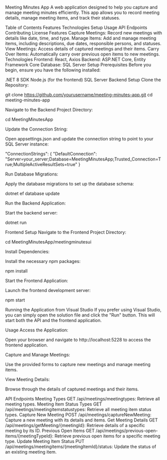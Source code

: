 Meeting Minutes App
A web application designed to help you capture and manage meeting minutes efficiently. This app allows you to record meeting details, manage meeting items, and track their statuses.

Table of Contents
Features
Technologies
Setup
Usage
API Endpoints
Contributing
License
Features
Capture Meetings: Record new meetings with details like date, time, and type.
Manage Items: Add and manage meeting items, including descriptions, due dates, responsible persons, and statuses.
View Meetings: Access details of captured meetings and their items.
Carry Over Items: Automatically carry over previous open items to new meetings.
Technologies
Frontend: React, Axios
Backend: ASP.NET Core, Entity Framework Core
Database: SQL Server
Setup
Prerequisites
Before you begin, ensure you have the following installed:

.NET 8 SDK
Node.js (for the frontend)
SQL Server
Backend Setup
Clone the Repository:

git clone https://github.com/yourusername/meeting-minutes-app.git
cd meeting-minutes-app

Navigate to the Backend Project Directory:

cd MeetingMinutesApp

Update the Connection String:

Open appsettings.json and update the connection string to point to your SQL Server instance:

"ConnectionStrings": {
    "DefaultConnection": "Server=your_server;Database=MeetingMinutesApp;Trusted_Connection=True;MultipleActiveResultSets=true"
}

Run Database Migrations:

Apply the database migrations to set up the database schema:

dotnet ef database update

Run the Backend Application:

Start the backend server:

dotnet run

Frontend Setup
Navigate to the Frontend Project Directory:

cd MeetingMinutesApp/meetingminutesui

Install Dependencies:

Install the necessary npm packages:

npm install

Start the Frontend Application:

Launch the frontend development server:

npm start

Running the Application from Visual Studio
If you prefer using Visual Studio, you can simply open the solution file and click the "Run" button. This will start both the API and the frontend application.

Usage
Access the Application:

Open your browser and navigate to http://localhost:5228 to access the frontend application.

Capture and Manage Meetings:

Use the provided forms to capture new meetings and manage meeting items.

View Meeting Details:

Browse through the details of captured meetings and their items.

API Endpoints
Meeting Types
GET /api/meetings/meetingtypes: Retrieve all meeting types.
Meeting Item Status Types
GET /api/meetings/meetingitemstatustypes: Retrieve all meeting item status types.
Capture New Meeting
POST /api/meetings/captureNewMeeting: Capture a new meeting with its details and items.
Get Meeting Details
GET /api/meetings/getMeeting/{meetingId}: Retrieve details of a specific meeting by its ID.
Previous Open Items
GET /api/meetings/previous-open-items/{meetingTypeId}: Retrieve previous open items for a specific meeting type.
Update Meeting Item Status
PUT /api/meetings/meetingitems/{meetingItemId}/status: Update the status of an existing meeting item.
